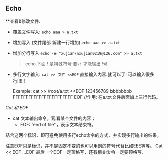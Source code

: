 
## Echo

**查看&修改文件.

- 覆盖文件写入:
	`echo aaa > a.txt`
	 
- 增加写入 (文件尾部 新建一行增加)
	`echo aaa >> a.txt`
	 
- 增加分行写入 
	`echo -e "xujian\nxujian0219@126.com" >> a.txt`
	> echo 下面 ! 是特殊符号  要`\!` 才能输出 !号.

- 多行文字输入: 
	`cat >> 文件 <<EOF`
	直接输入内容.就可以了. 可以输入很多行!!!!!!
	 
	 Example:
		cat >> /root/a.txt <<EOF
		123456789
		bbbbbbbb
		FFFFFFFFFFFFFFFFFFFFFFF
		EOF
		//作用: 在a.txt文件后面加上三行代码。

 *Cat 和 EOF*
- cat 文本输出命令，观看某个文件的内容；
	- EOF: ”end of file"，表示文本结束符。

结合这两个标识，即可避免使用多行echo命令的方式，并实现多行输出的结果。

注意EOF只是标识，并不是固定不变的也可以用别的符号代替比如EEE等等。
	Cat << EOF  ...EOF 最后一个EOF一定顶格写，还有相关命令一定要顶格写.










